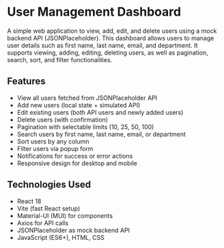# User Management Dashboard
A simple web application to view, add, edit, and delete users using a mock backend API (JSONPlaceholder).
This dashboard allows users to manage user details such as first name, last name, email, and department. 
It supports viewing, adding, editing, deleting users, as well as pagination, search, sort, and filter functionalities.


## Features
- View all users fetched from JSONPlaceholder API
- Add new users (local state + simulated API)
- Edit existing users (both API users and newly added users)
- Delete users (with confirmation)
- Pagination with selectable limits (10, 25, 50, 100)
- Search users by first name, last name, email, or department
- Sort users by any column
- Filter users via popup form
- Notifications for success or error actions
- Responsive design for desktop and mobile


## Technologies Used
- React 18
- Vite (fast React setup)
- Material-UI (MUI) for components
- Axios for API calls
- JSONPlaceholder as mock backend API
- JavaScript (ES6+), HTML, CSS


